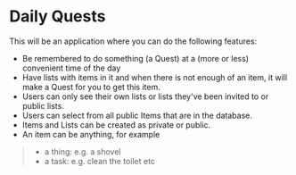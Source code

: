 # Daily Quests
This will be an application where you can do the following features:
- Be remembered to do something (a Quest) at a (more or less) convenient time of the day
- Have lists with items in it and when there is not enough of an item, it will make a Quest for you to get this item.
- Users can only see their own lists or lists they've been invited to or public lists.
- Users can select from all public Items that are in the database.
- Items and Lists can be created as private or public.
- An item can be anything, for example 
> - a thing: e.g. a shovel
> - a task: e.g. clean the toilet etc
